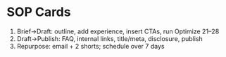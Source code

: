 # SOP Cards
1) Brief→Draft: outline, add experience, insert CTAs, run Optimize 21–28
2) Draft→Publish: FAQ, internal links, title/meta, disclosure, publish
3) Repurpose: email + 2 shorts; schedule over 7 days
